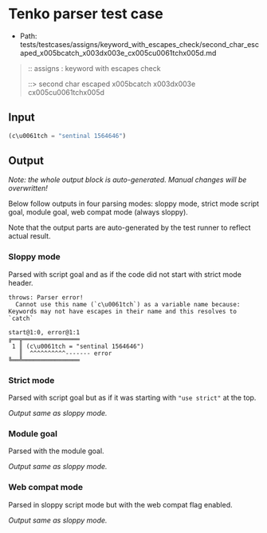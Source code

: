 # Tenko parser test case

- Path: tests/testcases/assigns/keyword_with_escapes_check/second_char_escaped_x005bcatch_x003dx003e_cx005cu0061tchx005d.md

> :: assigns : keyword with escapes check
>
> ::> second char escaped x005bcatch x003dx003e cx005cu0061tchx005d

## Input

`````js
(c\u0061tch = "sentinal 1564646")
`````

## Output

_Note: the whole output block is auto-generated. Manual changes will be overwritten!_

Below follow outputs in four parsing modes: sloppy mode, strict mode script goal, module goal, web compat mode (always sloppy).

Note that the output parts are auto-generated by the test runner to reflect actual result.

### Sloppy mode

Parsed with script goal and as if the code did not start with strict mode header.

`````
throws: Parser error!
  Cannot use this name (`c\u0061tch`) as a variable name because: Keywords may not have escapes in their name and this resolves to `catch`

start@1:0, error@1:1
╔══╦════════════════
 1 ║ (c\u0061tch = "sentinal 1564646")
   ║  ^^^^^^^^^^------- error
╚══╩════════════════

`````

### Strict mode

Parsed with script goal but as if it was starting with `"use strict"` at the top.

_Output same as sloppy mode._

### Module goal

Parsed with the module goal.

_Output same as sloppy mode._

### Web compat mode

Parsed in sloppy script mode but with the web compat flag enabled.

_Output same as sloppy mode._
